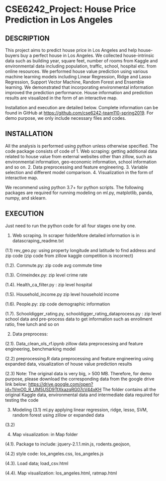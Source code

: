 # CSE6242_Project: House Price Prediction in Los Angeles

## DESCRIPTION
This project aims to predict house price in Los Angeles and help house-buyers buy a perfect house in Los Angeles. We collected house-intrinsic data such as building year, square feet, number of rooms from Kaggle and environmental data including population, traffic, school, hospital etc. from online resources. We performed house value prediction using various machine learning models including Linear Regression, Ridge and Lasso Regression, Support Vector Machine, Random Forest and Ensemble learning. We demonstrated that incorporating environmental information improved the prediction performance. House information and prediction results are visualized in the form of an interactive map.

Installation and execution are detailed below. Complete information can be found in GitHub at https://github.com/cse6242-team110-spring2019. For demo purpose, we only include necessary files and codes.

## INSTALLATION
All the analysis is performed using python unless otherwise specified. The code package consists of code of 1. Web scraping: getting additional data related to house value from external websites other than zillow, such as environmental information, geo-economic information, school information and so on. 2. Data preprocessing and feature engineering. 3. Variable selection and different model comparison. 4. Visualization in the form of interactive map. 

We recommend using python 3.7+ for python scripts. The following packages are required for running modeling on ml.py, matplotlib, panda, numpy, and sklearn.

## EXECUTION
Just need to run the python code for all four stages one by one.
1. Web scraping. In scraper folderMore detailed information is in datascraping_readme.txt

(1.1) rev_geo.py: using property longitude and latitude to find address and zip code (zip code from zillow kaggle competition is incorrect)

(1.2). Commute.py: zip code avg commute time

(1.3). Crimeindex.py: zip level crime rate 

(1.4). Health_ca_filter.py : zip level hospital 

(1.5). Household_income.py zip level household income

(1.6). People.py: zip code demographic information

(1.7). Schooldigger_rating.py, schooldigger_rating_dataprocess.py : zip level school data and pre-process data to get information such as  enrollment ratio, free lunch and so on

2. Data preprocess:

(2.1). Data_clean_ols_rf.ipynb zillow data preprocessing and feature engineering, benchmarking model

(2.2) preprocessing.R data preprocessing and feature engineering using expanded data, visualization of house value prediction results

(2.3) Note: The original data is very big, > 500 MB. Therefore, for demo purpose, please download the corresponding data from the google drive link below:
https://drive.google.com/open?id=1VmO0_R_UM5USD9TtXkazqRG07cV44xKH
The folder contains all the original Kaggle data, environmental data and intermediate data required for testing the code

3. Modeling
(3.1) ml.py applying linear regression, ridge, lesso, SVM, random forest using zillow or expanded data

(3.2)

4. Map visualization: in Map folder

(4.1). Package to include: jquery-2.1.1.min.js, rodents.geojson, 

(4.2) style code: los_angeles.css, los_angeles.js

(4.3). Load data; load_csv.html

(4.4). Map visualization: los_angeles.html, ratmap.html




        

